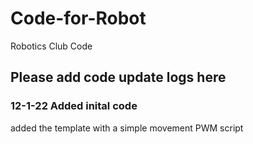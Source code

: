 # Code-for-Robot
Robotics Club Code

## Please add code update logs here

### 12-1-22 Added inital code

added the template with a simple movement PWM script
